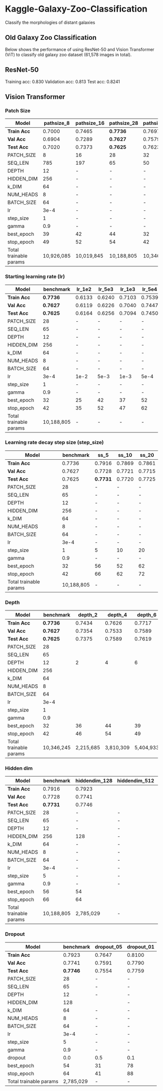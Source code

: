 # Kaggle-Galaxy-Zoo-Classification
Classify the morphologies of distant galaxies









## Old Galaxy Zoo Classification

Below shows the performance of using ResNet-50 and Vision Transformer (ViT) to classify old galaxy zoo dataset (61,578 images in total).

## ResNet-50

Training acc: 0.830
Validation acc: 0.813
Test acc: 0.8241


## Vision Transformer

### Patch Size

| Model | pathsize_8 | pathsize_16 | pathsize_28 | pathsize_32 | pathsize_56 |
| ----------- | ----------- | ----------- | ----------- | ----------- | ----------- |
| **Train Acc** | 0.7000 | 0.7465 | **0.7736** | 0.7697 | 0.7494 |
| **Val Acc** | 0.6904 | 0.7289 | **0.7627** | 0.7579 | 0.7387 |
| **Test Acc** | 0.7020 | 0.7373 | **0.7625** | 0.7623 | 0.7408 |
| PATCH_SIZE | 8 | 16 | 28 | 32 | 56 |
| SEQ_LEN | 785 | 197 | 65 | 50 | 17 |
| DEPTH | 12 | - | - | - | - |
| HIDDEN_DIM | 256 | - | - | - | - |
| k_DIM | 64 | - | - | - | - |
| NUM_HEADS | 8 | - | - | - | - |
| BATCH_SIZE | 64 | - | - | - | - |
| lr | 3e-4 | - | - | - | - |
| step_size | 1 | - | - | - | - |
| gamma | 0.9 | - | - | - | - |
| best_epoch | 39 | 42 | 44 | 32 | 39 |
| stop_epoch | 49 | 52 | 54 | 42 | 49 |
| Total trainable params | 10,926,085 | 10,019,845 | 10,188,805 | 10,346,245 | 11,909,125 |


### Starting learning rate (lr)

| Model | benchmark | lr_1e2 | lr_5e3 | lr_1e3 | lr_5e4 | lr_1e4 | lr_5e5 |
| ----------- | ----------- | ----------- | ----------- | ----------- | ----------- | ----------- | ----------- |
| **Train Acc** | **0.7736** | 0.6133 | 0.6240 | 0.7103 | 0.7539 | 0.7554 | 0.7222 |
| **Val Acc** | **0.7627** | 0.6119 | 0.6226 | 0.7040 | 0.7447 | 0.7460 | 0.7179 |
| **Test Acc** | **0.7625** | 0.6164 | 0.6256 | 0.7094 | 0.7450 | 0.7488 | 0.7229 |
| PATCH_SIZE | 28 | - | - | - | - | - | - |
| SEQ_LEN | 65 | -  | -  | -  | - | - | - |
| DEPTH | 12 | - | - | - | - | - | -  |
| HIDDEN_DIM | 256 | - | - | - | - | - | - |
| k_DIM | 64 | - | - | - | - | - | - |
| NUM_HEADS | 8 | - | - | - | - | - | - |
| BATCH_SIZE | 64 | - | - | - | - | - | - |
| lr | 3e-4 | 1e-2 | 5e-3 | 1e-3 | 5e-4 | 1e-4 | 5e-5 |
| step_size | 1 | - | - | - | - | - | - |
| gamma | 0.9 | - | - | - | - | - | - |
| best_epoch | 32 | 25 | 42 | 37 | 52 | 39 | 42 |
| stop_epoch | 42 | 35 | 52 | 47 | 62 | 49 | 52 |
| Total trainable params | 10,188,805 | - | - | - | - | - | -  |


### Learning rate decay step size (step_size)

| Model | benchmark | ss_5 | ss_10 | ss_20 |
| ----------- | ----------- | ----------- | ----------- | ----------- |
| **Train Acc** | 0.7736 | 0.7916 | 0.7869 | 0.7861 |
| **Val Acc** | 0.7627 | 0.7728 | 0.7721 | 0.7715 |
| **Test Acc** | 0.7625 | **0.7731** | 0.7720 | 0.7725 |
| PATCH_SIZE | 28 | - | - | -  |
| SEQ_LEN | 65 | -  | -  | -  |
| DEPTH | 12 | - | - | - |
| HIDDEN_DIM | 256 | - | - | - |
| k_DIM | 64 | - | - | - |
| NUM_HEADS | 8 | - | - | - |
| BATCH_SIZE | 64 | - | - | - |
| lr | 3e-4 | - | - | - |
| step_size | 1 | 5 | 10 | 20 |
| gamma | 0.9 | - | - | - |
| best_epoch | 32 | 56 | 52 | 62 |
| stop_epoch | 42 | 66 | 62 | 72 |
| Total trainable params | 10,188,805 | - | - | - |


### Depth

| Model | benchmark | depth_2 | depth_4 | depth_6 | depth_8 | depth_24 |
| ----------- | ----------- | ----------- | ----------- | ----------- | ----------- | ----------- |
| **Train Acc** | **0.7736** | 0.7434 | 0.7626 | 0.7717 | 0.7722 | 0.7514 |
| **Val Acc** | **0.7627** | 0.7354 | 0.7533 | 0.7589 | 0.7597 | 0.7408 |
| **Test Acc** | **0.7625** | 0.7375 | 0.7589 | 0.7619 | 0.7624 | 0.7431 |
| PATCH_SIZE | 28 |  |  |  |  |  |
| SEQ_LEN | 65 |  |  |  |  |  |
| DEPTH | 12 | 2 | 4 | 6 | 8 | 24 |
| HIDDEN_DIM | 256 | | | |  |  |
| k_DIM | 64 | | | |  |  |
| NUM_HEADS | 8 | | | |  |  |
| BATCH_SIZE | 64 | | | |  |  |
| lr | 3e-4 | | | |  |  |
| step_size | 1 | | | |  |  |
| gamma | 0.9 | | | |  |  |
| best_epoch | 32 | 36 | 44 | 39 | 57 | 40 |
| stop_epoch | 42 | 46 | 54 | 49 | 67 | 50 |
| Total trainable params | 10,346,245 | 2,215,685 | 3,810,309 | 5,404,933 | 6,999,557 | 19,756,549 |


### Hidden dim

| Model | benchmark | hiddendim_128 | hiddendim_512 | hiddendim_1024 |
| ----------- | ----------- | ----------- | ----------- | ----------- |
| **Train Acc** | 0.7916 | 0.7923 |  |  |
| **Val Acc** | 0.7728 | 0.7741 |  |  |
| **Test Acc** | **0.7731** | 0.7746 |  |  |
| PATCH_SIZE | 28 | - | - | -  |
| SEQ_LEN | 65 | -  | -  | -  |
| DEPTH | 12 | - | - | - |
| HIDDEN_DIM | 256 | 128 | - | - |
| k_DIM | 64 | - | - | - |
| NUM_HEADS | 8 | - | - | - |
| BATCH_SIZE | 64 | - | - | - |
| lr | 3e-4 | - | - | - |
| step_size | 5 | - | - | - |
| gamma | 0.9 | - | - | - |
| best_epoch | 56 | 54 |  |  |
| stop_epoch | 66 | 64 |  |  |
| Total trainable params | 10,188,805 | 2,785,029 | - | - |


### Dropout

| Model | benchmark | dropout_05 | dropout_01 |
| ----------- | ----------- | ----------- | ----------- |
| **Train Acc** | 0.7923 | 0.7647 | 0.8100 |
| **Val Acc** | 0.7741 | 0.7591 | 0.7790 |
| **Test Acc** | **0.7746** | 0.7554 | 0.7759 |
| PATCH_SIZE | 28 | - | - |
| SEQ_LEN | 65 | -  | -  |
| DEPTH | 12 | - | - |
| HIDDEN_DIM | 128 |  | - |
| k_DIM | 64 | - | - |
| NUM_HEADS | 8 | - | - |
| BATCH_SIZE | 64 | - | - |
| lr | 3e-4 | - | - |
| step_size | 5 | - | - |
| gamma | 0.9 | - | - |
| dropout | 0.0 | 0.5 | 0.1 |
| best_epoch | 54 | 31 | 78 |
| stop_epoch | 64 | 41 | 88 |
| Total trainable params | 2,785,029 | - | - |
